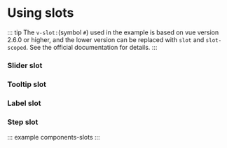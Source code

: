 # Using slots

::: tip
  The `v-slot:`(symbol `#`) used in the example is based on vue version 2.6.0 or higher, and the lower version can be replaced with `slot` and `slot-scoped`. See the official documentation for details.
:::

### Slider slot

<example :value="example1"></example>

### Tooltip slot

<example :value="example2"></example>

### Label slot

<example :value="example3"></example>

### Step slot

<example :value="example4"></example>

::: example components-slots :::

